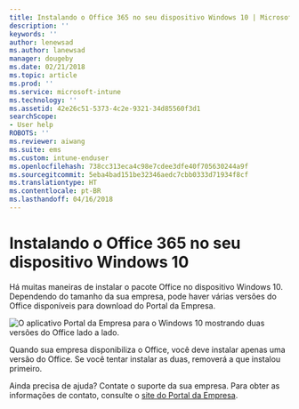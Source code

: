 ```yaml
---
title: Instalando o Office 365 no seu dispositivo Windows 10 | Microsoft Docs
description: ''
keywords: ''
author: lenewsad
ms.author: lanewsad
manager: dougeby
ms.date: 02/21/2018
ms.topic: article
ms.prod: ''
ms.service: microsoft-intune
ms.technology: ''
ms.assetid: 42e26c51-5373-4c2e-9321-34d85560f3d1
searchScope:
- User help
ROBOTS: ''
ms.reviewer: aiwang
ms.suite: ems
ms.custom: intune-enduser
ms.openlocfilehash: 738cc313eca4c98e7cdee3dfe40f705630244a9f
ms.sourcegitcommit: 5eba4bad151be32346aedc7cbb0333d71934f8cf
ms.translationtype: HT
ms.contentlocale: pt-BR
ms.lasthandoff: 04/16/2018
---
```

# <a name="installing-office-365-on-your-windows-10-device"></a>Instalando o Office 365 no seu dispositivo Windows 10

Há muitas maneiras de instalar o pacote Office no dispositivo Windows 10. Dependendo do tamanho da sua empresa, pode haver várias versões do Office disponíveis para download do Portal da Empresa.

![O aplicativo Portal da Empresa para o Windows 10 mostrando duas versões do Office lado a lado.](./media/multiple-office-installs-cp-win10.png)

Quando sua empresa disponibiliza o Office, você deve instalar apenas uma versão do Office. Se você tentar instalar as duas, removerá a que instalou primeiro.

Ainda precisa de ajuda? Contate o suporte da sua empresa. Para obter as informações de contato, consulte o [site do Portal da Empresa](https://portal.manage.microsoft.com#HelpDeskDialog).
